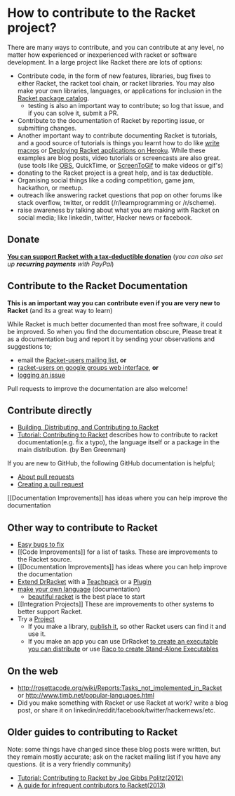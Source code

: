 # How to contribute to the Racket project?

There are many ways to contribute, and you can contribute at any level, no matter how experienced or inexperienced with racket or software development. In a large project like Racket there are lots of options: 

* Contribute code, in the form of new features, libraries, bug fixes to either Racket, the racket tool chain, or racket libraries. You may also make your own libraries, languages, or applications for inclusion in the [Racket package catalog](https://pkgs.racket-lang.org/). 
  * testing is also an important way to contribute; so log that issue, and if you can solve it, submit a PR.
* Contribute to the documentation of Racket by reporting issue, or submitting changes.
 * Another important way to contribute documenting Racket is tutorials, and a good source of tutorials is things you learnt how to do like [write macros](https://www.greghendershott.com/fear-of-macros/) or [Deploying Racket applications on Heroku](https://lexi-lambda.github.io/blog/2015/08/22/deploying-racket-applications-on-heroku/). While these examples are blog posts, video tutorials or screencasts are also great.(use tools like [OBS](https://obsproject.com/), QuickTime, or [ScreenToGif](https://github.com/NickeManarin/ScreenToGif) to make videos or gif's)
* donating to the Racket project is a great help, and is tax deductible. 
* Organising social things like a coding competition, game jam, hackathon, or meetup.
* outreach like answering racket questions that pop on other forums like stack overflow, twitter, or reddit (/r/learnprogramming or /r/scheme).
* raise awareness by talking about what you are making with Racket on social media; like linkedin, twitter, Hacker news  or facebook.

## Donate
**[You can support Racket with a tax-deductible donation](https://racket-lang.org/sfc.html)** (_you can also set up **recurring payments** with PayPal_)

## Contribute to the Racket Documentation

**This is an important way you can contribute even if you are very new to Racket** (and its a great way to learn)

While Racket is much better documented than most free software, it could be improved. So when you find the documentation obscure, Please treat it as a documentation bug and report it by sending your observations and suggestions to;
* email the [Racket-users mailing list](https://lists.racket-lang.org), **or** 
* [racket-users on google groups web interface](https://groups.google.com/forum/#!forum/racket-users), **or**
* [logging an issue](https://github.com/racket/racket/issues/new)

Pull requests to improve the documentation are also welcome!  

## Contribute directly
* [Building, Distributing, and Contributing to Racket](https://docs.racket-lang.org/racket-build-guide/index.html)
* [Tutorial: Contributing to Racket](https://blog.racket-lang.org/2017/09/tutorial-contributing-to-racket.html) describes how to contribute to racket documentation(e.g. fix a typo), the language itself or a package in the main distribution. (by Ben Greenman)

If you are new to GitHub, the following GitHub documentation is helpful;

* [About pull requests](https://help.github.com/en/articles/about-pull-requests)
* [Creating a pull request](https://help.github.com/en/articles/creating-a-pull-request)

[[Documentation Improvements]] has ideas where you can help improve the documentation

## Other way to contribute to Racket

* [Easy bugs to fix](https://github.com/racket/racket/wiki/Easy-bugs-to-fix)
* [[Code Improvements]] for a list of tasks. These are improvements to the Racket source.
* [[Documentation Improvements]] has ideas where you can help improve the documentation
* [Extend DrRacket](https://docs.racket-lang.org/drracket/extending-drracket.html) with a [Teachpack](https://docs.racket-lang.org/drracket/extending-drracket.html#%28part._teachpacks%29) or a [Plugin](https://docs.racket-lang.org/tools/index.html)
* [make your own language](https://docs.racket-lang.org/guide/languages.html) (documentation)
  * [beau­ti­ful racket](https://beautifulracket.com) is the best place to start
* [[Integration Projects]] These are improvements to other systems to better support Racket.
* Try a [Project](https://github.com/racket/racket/wiki/Project-Ideas)
  * If you make a library, [publish it](http://docs.racket-lang.org/pkg/getting-started.html), so other Racket users can find it and use it.
  * If you make an app you can use DrRacket [to create an executable you can distribute](https://docs.racket-lang.org/drracket/create-exe.html) or use [Raco to create Stand-Alone Executables](https://docs.racket-lang.org/raco/exe-dist.html)

## On the web

* <http://rosettacode.org/wiki/Reports:Tasks_not_implemented_in_Racket> or http://www.timb.net/popular-languages.html 
* Did you make something with Racket or use Racket at work? write a blog post, or share it on linkedin/reddit/facebook/twitter/hackernews/etc.

## Older guides to contributing to Racket
Note: some things have changed since these blog posts were written, but they remain mostly accurate; ask on the racket mailing list if you have any questions. (it is a very friendly community)

* [Tutorial: Contributing to Racket by Joe Gibbs Politz(2012)](http://blog.racket-lang.org/2012/11/tutorial-contributing-to-racket.html)
* [A guide for infrequent contributors to Racket(2013)](http://www.greghendershott.com/2013/04/a-guide-for-infrequent-contributors-to-racket.html)